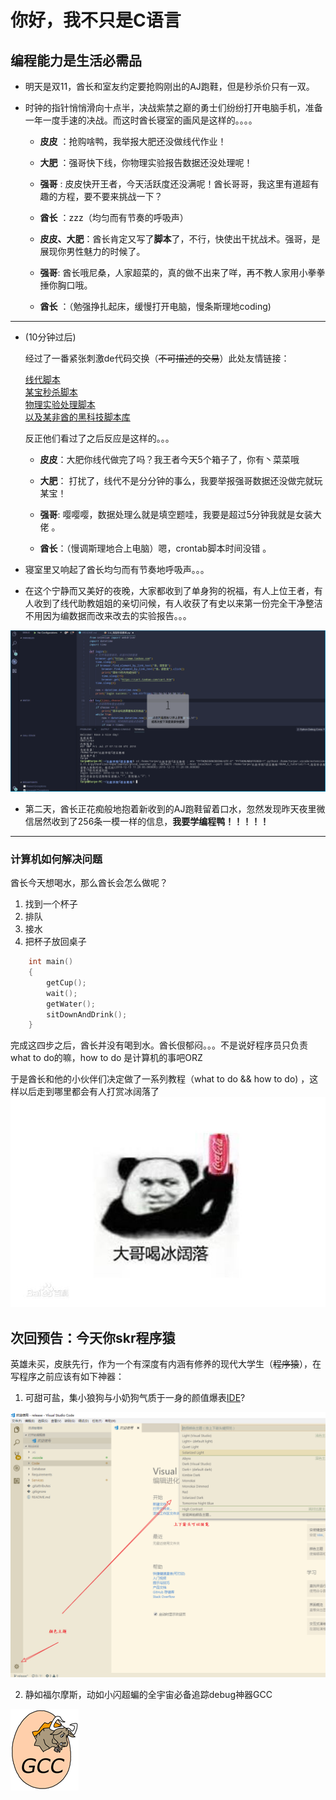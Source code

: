 # 你好，我不只是C语言

## 编程能力是生活必需品

+ 明天是双11，酋长和室友约定要抢购刚出的AJ跑鞋，但是秒杀价只有一双。  

+ 时钟的指针悄悄滑向十点半，决战紫禁之巅的勇士们纷纷打开电脑手机，准备一年一度手速的决战。而这时酋长寝室的画风是这样的。。。。  

    + **皮皮** ：抢购啥鸭，我举报大肥还没做线代作业！  

    + **大肥** ：强哥快下线，你物理实验报告数据还没处理呢！  
  
    + **强哥** : 皮皮快开王者，今天活跃度还没满呢！酋长哥哥，我这里有道超有趣的方程，要不要来挑战一下？  

    + **酋长** ：zzz（均匀而有节奏的呼吸声）  

    + **皮皮、大肥**：酋长肯定又写了**脚本**了，不行，快使出干扰战术。强哥，是展现你男性魅力的时候了。  

    + **强哥**: 酋长哦尼桑，人家超菜的，真的做不出来了咩，再不教人家用小拳拳捶你胸口哦。  

    + **酋长** ：（勉强挣扎起床，缓慢打开电脑，慢条斯理地coding)  

------------

+ (10分钟过后)  

    经过了一番紧张刺激de代码交换（~~不可描述的交易~~）此处友情链接：  

    [线代脚本](https://github.com/Tarpelite/BUAA_C_tutorial/tree/master/%E7%AC%AC%E4%B8%80%E7%AB%A0/%E7%BA%BF%E6%80%A7%E4%BB%A3%E6%95%B0 "线代脚本")  
    [某宝秒杀脚本](https://github.com/Tarpelite/BUAA_C_tutorial/blob/master/%E7%AC%AC%E4%B8%80%E7%AB%A0/1-4_%E6%B7%98%E5%AE%9D%E7%A7%92%E6%9D%80%E8%84%9A%E6%9C%AC.py "某宝秒杀脚本")  
    [物理实验处理脚本](https://github.com/Tarpelite/BUAA_C_tutorial/blob/master/%E7%AC%AC%E4%B8%80%E7%AB%A0/%E4%B8%80%E5%85%83%E7%BA%BF%E6%80%A7%E5%9B%9E%E5%BD%92%E6%96%B9%E7%A8%8B.cpp "物理实验处理脚本")  
    [以及某非酋的黑科技脚本库](https://github.com/Tarpelite/BUAA_C_tutorial "代码仓库")  

    反正他们看过了之后反应是这样的。。。

    + **皮皮**：大肥你线代做完了吗？我王者今天5个箱子了，你有丶菜菜哦  

    + **大肥**： 打扰了，线代不是分分钟的事么，我要举报强哥数据还没做完就玩某宝！  

    + **强哥**: 嘤嘤嘤，数据处理么就是填空题哇，我要是超过5分钟我就是女装大佬 。  

    + **酋长**：（慢调斯理地合上电脑）嗯，crontab脚本时间没错 。

+ 寝室里又响起了酋长均匀而有节奏地呼吸声。。。

+ 在这个宁静而又美好的夜晚，大家都收到了单身狗的祝福，有人上位王者，有人收到了线代助教姐姐的亲切问候，有人收获了有史以来第一份完全干净整洁不用因为编数据而改来改去的实验报告。。。  

![操作视频](https://github.com/Tarpelite/BUAA_C_tutorial/blob/master/%E7%AC%AC%E4%B8%80%E7%AB%A0/%E6%B7%98%E5%AE%9D%E7%A7%92%E6%9D%80%E8%84%9A%E6%9C%AC%E4%BD%BF%E7%94%A8%E8%A7%86%E9%A2%91.gif "视频")  


+ 第二天，酋长正花痴般地抱着新收到的AJ跑鞋留着口水，忽然发现昨天夜里微信居然收到了256条一模一样的信息，**我要学编程鸭！！！！！**

------------

### 计算机如何解决问题  

酋长今天想喝水，那么酋长会怎么做呢？  

1. 找到一个杯子
2. 排队
3. 接水
4. 把杯子放回桌子  

```cpp
    int main()
    {
        getCup();
        wait();
        getWater();
        sitDownAndDrink();
    }
```

完成这四步之后，酋长并没有喝到水。酋长佷郁闷。。。不是说好程序员只负责what to do的嘛，how to do 是计算机的事吧ORZ

于是酋长和他的小伙伴们决定做了一系列教程（what to do && how to do) ，这样以后走到哪里都会有人打赏冰阔落了  
![冰阔落](snip1.jpg "冰阔落") 


## 次回预告：今天你skr程序猿  

英雄未买，皮肤先行，作为一个有深度有内涵有修养的现代大学生（~~程序猿~~），在写程序之前应该有如下神器：  
  
1. 可甜可盐，集小狼狗与小奶狗气质于一身的颜值爆表[IDE](https://baike.baidu.com/item/%E9%9B%86%E6%88%90%E5%BC%80%E5%8F%91%E7%8E%AF%E5%A2%83/298524?fr=aladdin)? 

![IDE界面](snip2.jpg "IDE界面")

2. 静如福尔摩斯，动如小闪超蝙的全宇宙必备追踪debug神器GCC

![gcc](snip3.png "GCC")









